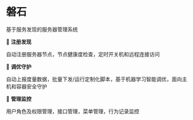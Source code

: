 # 磐石

基于服务发现的服务器管理系统

🚀 **注册发现**

自动注册服务器节点，节点健康度检查，定时开关机和远程连接访问

💖 **调优守护**

自动上报度量数据，批量下发/运行定制化脚本，基于机器学习智能调优，面向主机和容器安全守护

🤝 **管理监控**

用户角色及权限管理，接口管理，菜单管理，行为记录监控

